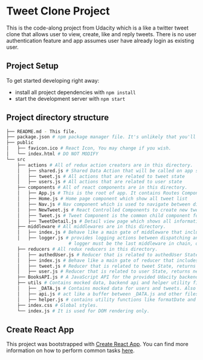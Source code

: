 # Tweet Clone Project

This is the code-along project from Udacity which is a like a twitter tweet clone that allows user to view, create, like and reply tweets.
There is no user authentication feature and app assumes user have already login as existing user.

## Project Setup

To get started developing right away:

- install all project dependencies with `npm install`
- start the development server with `npm start`

## Project directory structure

```bash
├── README.md - This file.
├── package.json # npm package manager file. It's unlikely that you'll need to modify this.
├── public
│   ├── favicon.ico # React Icon, You may change if you wish.
│   └── index.html # DO NOT MODIFY
└── src
    ├── actions # All of redux action creators are in this directory.
    │   ├── shared.js # Shared Data Action that will be called on app start. can set authed user id from existing users.
    │   ├── tweet.js # All actions that are related to tweet state
    │   ├── users.js # All actions that are related to user state
    ├── components # All of react components are in this directory.
    │   ├── App.js # This is the root of app. It contains Routes Component and static HTML.
    │   ├── Home.js # Home page component which show all tweet list
    │   ├── Nav.js # Nav component which is used to navigate between different routes.
    │   ├── NewTweet.js # React Controlled Components to create new tweet.
    │   ├── Tweet.js # Tweet Component is the common child component for all tweets which is used across the app.
    │   ├── TweetDetail.js # Detail view page which shows all information about tweet and reply tweets.
    ├── middleware # All middlewares are in this directory.
    │   ├── index.js # Behave like a main gate of middleware that includes all middlewares, redux thunk middlware is included inside.
    │   ├── logger.js # provides logging actions between dispatching an action, and the moment it reaches the reducer.
                       # logger must be the last middleware in chain, otherwise it will log thunk and promise, not actual actions
    ├── reducers # All redux reducers in this directory.
    │   ├── authedUser.js # Reducer that is related to authedUser State, returns new action based on type of action.
    │   ├── index.js # Behave like a main gate of reducer that includes all reducers.
    │   ├── tweet.js # Reducer that is related to tweet State, returns new action based on type of action.
    │   ├── user.js # Reducer that is related to user State, returns new action based on type of action.
    ├── BooksAPI.js # A JavaScript API for the provided Udacity backend. Instructions for the methods are below.
    ├── utils # Contains mocked data, backend api and helper utility files.
    │   ├── _DATA.js # Contains mocked data for users and tweets. Also contains methods that can manipulates data from other parts of app.
    │   ├── api.js # act like a buffer between _DATA.js and other files that would like to manipulate data from _DATA.js
    │   ├── helper.js # contains utility functions like formatDate and formatTweet which can transform requested argument into formated one.
    ├── index.css # Global styles.
    └── index.js # It is used for DOM rendering only.
```

## Create React App

This project was bootstrapped with [Create React App](https://github.com/facebook/create-react-app). You can find more information on how to perform common tasks [here](https://github.com/facebook/create-react-app/blob/main/packages/cra-template/template/README.md).
